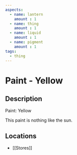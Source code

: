 ```yaml
---
aspects: 
  - name: lantern
    amount : 1
  - name: thing
    amount : 1
  - name: liquid
    amount : 1
  - name: pigment
    amount : 1
tags:
  - thing
---
```


# Paint - Yellow

## Description
Paint: Yellow

This paint is nothing like the sun.
## Locations
- [[Stores]]